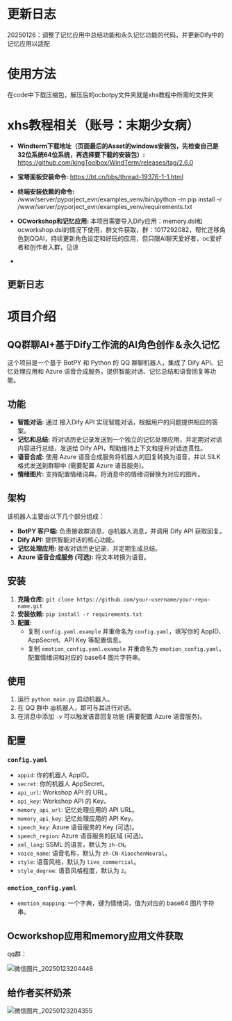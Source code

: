 # 更新日志
20250126：调整了记忆应用中总结功能和永久记忆功能的代码，并更新Dify中的记忆应用以适配
# 使用方法
在code中下载压缩包，解压后的ocbotpy文件夹就是xhs教程中所需的文件夹

# xhs教程相关（账号：末期少女病）
* **Windterm下载地址（页面最后的Asset的windows安装包，先检查自己是32位系统64位系统，再选择要下载的安装包）:** https://github.com/kingToolbox/WindTerm/releases/tag/2.6.0
* **宝塔面板安装命令:** https://bt.cn/bbs/thread-19376-1-1.html
* **终端安装依赖的命令:** /www/server/pyporject_evn/examples_venv/bin/python -m pip install -r /www/server/pyporject_evn/examples_venv/requirements.txt
* **OCworkshop和记忆应用:** 本项目需要导入Dify应用：memory.dsl和ocworkshop.dsl的情况下使用，群文件获取，群：1017292082，帮忙迁移角色到QQAI，持续更新角色设定和好玩的应用，但只限AI聊天爱好者，oc爱好者和创作者入群，见谅

* 
## 更新日志

# 项目介绍
## QQ群聊AI+基于Dify工作流的AI角色创作＆永久记忆

这个项目是一个基于 BotPY 和 Python 的 QQ 群聊机器人，集成了 Dify API、记忆处理应用和 Azure 语音合成服务，提供智能对话、记忆总结和语音回复等功能。

## 功能

* **智能对话:** 通过 接入Dify API 实现智能对话，根据用户的问题提供相应的答案。
* **记忆和总结:**  将对话历史记录发送到一个独立的记忆处理应用，并定期对对话内容进行总结，发送给 Dify API，帮助维持上下文和提升对话连贯性。
* **语音合成:**  使用 Azure 语音合成服务将机器人的回复转换为语音，并以 SILK 格式发送到群聊中 (需要配置 Azure 语音服务)。
* **情绪图片:** 支持配置情绪词典，将消息中的情绪词替换为对应的图片。

## 架构

该机器人主要由以下几个部分组成：

* **BotPY 客户端:** 负责接收群消息、@机器人消息，并调用 Dify API 获取回复。
* **Dify API:** 提供智能对话的核心功能。
* **记忆处理应用:** 接收对话历史记录，并定期生成总结。
* **Azure 语音合成服务 (可选):** 将文本转换为语音。

## 安装

1.  **克隆仓库:** `git clone https://github.com/your-username/your-repo-name.git`
2.  **安装依赖:** `pip install -r requirements.txt`
3.  **配置:**
    *   复制 `config.yaml.example` 并重命名为 `config.yaml`，填写你的 AppID、AppSecret、API Key 等配置信息。
    *   复制 `emotion_config.yaml.example` 并重命名为 `emotion_config.yaml`，配置情绪词和对应的 base64 图片字符串。

## 使用

1.  运行 `python main.py` 启动机器人。
2.  在 QQ 群中 @机器人，即可与其进行对话。
3.  在消息中添加 `-v` 可以触发语音回复功能 (需要配置 Azure 语音服务)。

## 配置

### `config.yaml`

*   `appid`: 你的机器人 AppID。
*   `secret`: 你的机器人 AppSecret。
*   `api_url`: Workshop API 的 URL。
*   `api_key`: Workshop API 的 Key。
*   `memory_api_url`: 记忆处理应用的 API URL。
*   `memory_api_key`: 记忆处理应用的 API Key。
*   `speech_key`: Azure 语音服务的 Key (可选)。
*   `speech_region`: Azure 语音服务的区域 (可选)。
*   `xml_lang`: SSML 的语言，默认为 `zh-CN`。
*   `voice_name`:  语音名称，默认为 `zh-CN-XiaochenNeural`。
*   `style`:  语音风格，默认为 `live_commercial`。
*   `style_degree`: 语音风格程度，默认为 `2`。



### `emotion_config.yaml`

*   `emotion_mapping`:  一个字典，键为情绪词，值为对应的 base64 图片字符串。

## Ocworkshop应用和memory应用文件获取

qq群：

![微信图片_20250123204448](https://github.com/user-attachments/assets/24b3f43b-3fb3-4e3b-bdfa-c8aa800e58ee)

## 给作者买杯奶茶

![微信图片_20250123204355](https://github.com/user-attachments/assets/090ede99-669a-4ab4-9e60-5deaf4a95569)
